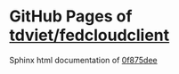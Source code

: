 GitHub Pages of [tdviet/fedcloudclient](https://github.com/tdviet/fedcloudclient.git)
===
Sphinx html documentation of [0f875dee](https://github.com/tdviet/fedcloudclient/tree/0f875dee109eb5376756a0547f96f85341a1f7ab)
